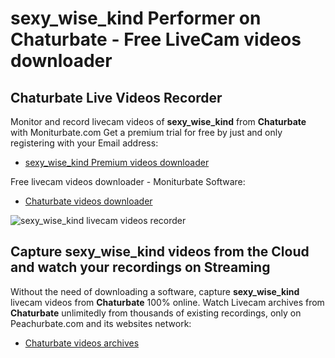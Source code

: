 # sexy_wise_kind Performer on Chaturbate - Free LiveCam videos downloader

## Chaturbate Live Videos Recorder

Monitor and record livecam videos of **sexy_wise_kind** from **Chaturbate** with Moniturbate.com
Get a premium trial for free by just and only registering with your Email address:
* [sexy_wise_kind Premium videos downloader](https://moniturbate.com/request-demo-licence-key.html)

Free livecam videos downloader - Moniturbate Software:
* [Chaturbate videos downloader](https://moniturbate.com/moniturbate-download-software.html)

![sexy_wise_kind livecam videos recorder](https://peachurnet.com/templates/moniturbate-software.png)


## Capture sexy_wise_kind videos from the Cloud and watch your recordings on Streaming

Without the need of downloading a software, capture **sexy_wise_kind** livecam videos from **Chaturbate** 100% online.
Watch Livecam archives from **Chaturbate** unlimitedly from thousands of existing recordings, only on Peachurbate.com and its websites network:
* [Chaturbate videos archives](https://peachurnet.com/)